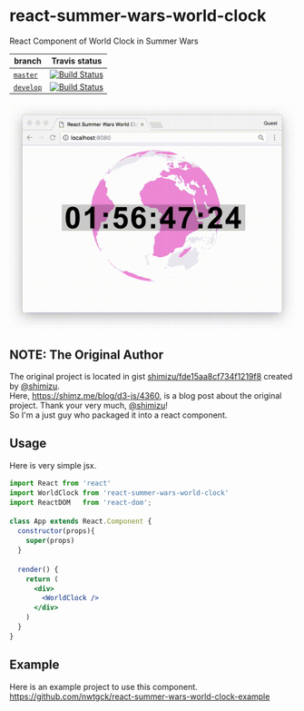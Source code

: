 # react-summer-wars-world-clock
React Component of World Clock in Summer Wars

| branch | Travis status|
| --- | --- |
| [`master`](https://github.com/nwtgck/react-summer-wars-world-clock/tree/master) | [![Build Status](https://travis-ci.com/nwtgck/react-summer-wars-world-clock.svg?token=TuxNpqznwwyy7hyJwBVm&branch=master)](https://travis-ci.com/nwtgck/react-summer-wars-world-clock) |
| [`develop`](https://github.com/nwtgck/react-summer-wars-world-clock/tree/develop) | [![Build Status](https://travis-ci.com/nwtgck/react-summer-wars-world-clock.svg?token=TuxNpqznwwyy7hyJwBVm&branch=develop)](https://travis-ci.com/nwtgck/react-summer-wars-world-clock) |

![demo1](demo_images/demo1.gif)

## NOTE: The Original Author

The original project is located in gist [shimizu/fde15aa8cf734f1219f8](https://gist.github.com/shimizu/fde15aa8cf734f1219f8) created by [@shimizu](https://github.com/shimizu/).  
Here, <https://shimz.me/blog/d3-js/4360>, is a blog post about the original project. Thank your very much, [@shimizu](https://github.com/shimizu/)!  
So I'm a just guy who packaged it into a react component.

## Usage

Here is very simple jsx.

```jsx
import React from 'react'
import WorldClock from 'react-summer-wars-world-clock'
import ReactDOM   from 'react-dom';

class App extends React.Component {
  constructor(props){
    super(props)
  }

  render() {
    return (
      <div>
        <WorldClock />
      </div>
    )
  }
}
```

## Example

Here is an example project to use this component.  
<https://github.com/nwtgck/react-summer-wars-world-clock-example>